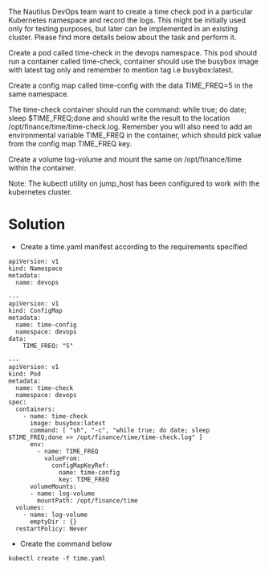 The Nautilus DevOps team want to create a time check pod in a particular Kubernetes namespace and record the logs. This might be initially used only for testing purposes, but later can be implemented in an existing cluster. Please find more details below about the task and perform it.



Create a pod called time-check in the devops namespace. This pod should run a container called time-check, container should use the busybox image with latest tag only and remember to mention tag i.e busybox:latest.

Create a config map called time-config with the data TIME_FREQ=5 in the same namespace.

The time-check container should run the command: while true; do date; sleep $TIME_FREQ;done and should write the result to the location /opt/finance/time/time-check.log. Remember you will also need to add an environmental variable TIME_FREQ in the container, which should pick value from the config map TIME_FREQ key.

Create a volume log-volume and mount the same on /opt/finance/time within the container.

Note: The kubectl utility on jump_host has been configured to work with the kubernetes cluster.


Solution
============

- Create a time.yaml manifest according to the requirements specified
```
apiVersion: v1
kind: Namespace
metadata:
  name: devops

---
apiVersion: v1
kind: ConfigMap
metadata:
  name: time-config
  namespace: devops
data:
    TIME_FREQ: "5"

---    
apiVersion: v1
kind: Pod
metadata:
  name: time-check
  namespace: devops
spec:
  containers:
    - name: time-check
      image: busybox:latest
      command: [ "sh", "-c", "while true; do date; sleep $TIME_FREQ;done >> /opt/finance/time/time-check.log" ]
      env:
        - name: TIME_FREQ
          valueFrom:
            configMapKeyRef:
              name: time-config
              key: TIME_FREQ
      volumeMounts:
      - name: log-volume
        mountPath: /opt/finance/time
  volumes:
    - name: log-volume
      emptyDir : {}
  restartPolicy: Never
```

- Create the command below 
```
kubectl create -f time.yaml 
```
